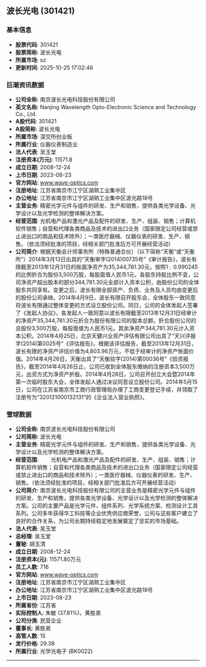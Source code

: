 ## 波长光电 (301421)

### 基本信息

- **股票代码**: 301421
- **股票简称**: 波长光电
- **所属市场**: sz
- **更新时间**: 2025-10-25 17:02:46

### 巨潮资讯数据

- **公司全称**: 南京波长光电科技股份有限公司
- **英文名称**: Nanjing Wavelength Opto-Electronic Science and Technology Co., Ltd.
- **A股代码**: 301421
- **A股简称**: 波长光电
- **所属市场**: 深交所创业板
- **所属行业**: 仪器仪表制造业
- **法人代表**: 吴玉堂
- **注册资本(万元)**: 11571.8
- **成立日期**: 2008-12-24
- **上市日期**: 2023-08-23
- **官方网站**: www.wave-optics.com
- **注册地址**: 江苏省南京市江宁区湖熟工业集中区
- **办公地址**: 江苏省南京市江宁区湖熟工业集中区波光路18号
- **主营业务**: 精密光学元件与组件的研发、生产和销售，提供各类光学设备、光学设计以及光学检测的整体解决方案。
- **经营范围**: 光机电产品和激光产品及配件的研发、生产、组装、销售；计算机软件销售；自营和代理各类商品及技术的进出口业务（国家限定公司经营或禁止进出口的商品和技术除外）；一类医疗器械、仪器仪表的研发、生产、销售。（依法须经批准的项目，经相关部门批准后方可开展经营活动）
- **公司简介**: 根据天衡会计师事务所（特殊普通合伙）（以下简称“天衡”或“天衡所”）2014年3月13日出具的“天衡审字(2014)00735号”《审计报告》，波长有限截至2013年12月31日的账面净资产为35,344,781.30元，按照1﹕0.990245的比例折合为股份3,500万股，每股面值人民币1元，各股东持股比例不变，公司净资产超出股本的部分344,781.30元全部计入资本公积，由股份公司的全体股东共同享有。变更之后，波长有限全部资产、负债、业务及人员均由变更后的股份公司承继。2014年4月9日，波长有限召开股东会，全体股东一致同意将波长有限通过整体变更的方式设立股份公司。同日，公司的全体发起人签署了《发起人协议》，各发起人一致同意以波长有限截至2013年12月31日经审计的净资产35,344,781.30元折合为股份有限公司的股本总额，折合股份公司的总股份3,500万股，每股面值为人民币1元，其余净资产344,781.30元计入资本公积。2014年4月25日，北京天健兴业资产评估有限公司出具了“天兴评报字(2014)第0025号”《评估报告》，根据该评估报告，截至2013年12月31日，波长有限的净资产评估价值为4,803.96万元，不低于经审计的净资产账面价值。2014年4月26日，天衡出具了“天衡验字(2014)第00036号”《验资报告》，截至2014年4月26日止，公司已收到全体股东缴纳的注册资本3,500万元，出资方式为净资产折股。2014年4月28日，公司召开创立大会暨2014年第一次临时股东大会，全体发起人通过决议同意设立股份公司。2014年5月15日，公司在江苏省南京市工商行政管理局办理了工商变更登记手续，并领取了注册号为“320121000132131”的《企业法人营业执照》。

### 雪球数据

- **公司全称**: 南京波长光电科技股份有限公司
- **公司简称**: 波长光电
- **主营业务**: 精密光学元件与组件的研发、生产和销售，提供各类光学设备、光学设计以及光学检测的整体解决方案。
- **经营范围**: 　　光机电产品和激光产品及配件的研发、生产、组装、销售；计算机软件销售；自营和代理各类商品及技术的进出口业务（国家限定公司经营或禁止进出口的商品和技术除外）；一类医疗器械、仪器仪表的研发、生产、销售。（依法须经批准的项目，经相关部门批准后方可开展经营活动）
- **公司简介**: 南京波长光电科技股份有限公司的主营业务是精密光学元件与组件的研发、生产和销售，提供各类光学设备、光学设计以及光学检测的整体解决方案。公司的主要产品是光学元件、组件系列、光学系统方案、检测设计工具系列。公司多年获得华工科技等企业优秀供应商荣誉。公司与这些客户建立了良好的合作关系，为公司长期持续稳定地发展奠定了坚实的市场基础。
- **法人代表**: 吴玉堂
- **总经理**: 吴玉堂
- **董秘**: 胡玉清
- **成立日期**: 2008-12-24
- **注册资本(元)**: 11571.80万元
- **员工人数**: 716
- **官方网站**: www.wave-optics.com
- **注册地址**: 江苏省南京市江宁区湖熟工业集中区
- **办公地址**: 江苏省南京市江宁区湖熟工业集中区波光路18号
- **上市日期**: 2023-08-23
- **所属省份**: 江苏省
- **实际控制人**: 朱敏 (37.81%)，黄胜弟
- **公司分类**: 民营企业
- **董事长**: 黄胜弟
- **高管人数**: 15
- **发行价格**: 29.38
- **所属行业**: 光学光电子 (BK0022)

---